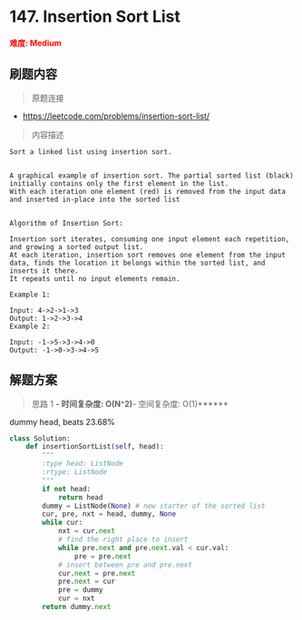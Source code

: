 # 147. Insertion Sort List

**<font color=red>难度: Medium</font>**

## 刷题内容

> 原题连接

* https://leetcode.com/problems/insertion-sort-list/

> 内容描述

```
Sort a linked list using insertion sort.


A graphical example of insertion sort. The partial sorted list (black) initially contains only the first element in the list.
With each iteration one element (red) is removed from the input data and inserted in-place into the sorted list
 

Algorithm of Insertion Sort:

Insertion sort iterates, consuming one input element each repetition, and growing a sorted output list.
At each iteration, insertion sort removes one element from the input data, finds the location it belongs within the sorted list, and inserts it there.
It repeats until no input elements remain.

Example 1:

Input: 4->2->1->3
Output: 1->2->3->4
Example 2:

Input: -1->5->3->4->0
Output: -1->0->3->4->5
```

## 解题方案

> 思路 1
******- 时间复杂度: O(N^2)******- 空间复杂度: O(1)******

dummy head, beats 23.68%

```python
class Solution:
    def insertionSortList(self, head):
        """
        :type head: ListNode
        :rtype: ListNode
        """
        if not head:
            return head
        dummy = ListNode(None) # new starter of the sorted list
        cur, pre, nxt = head, dummy, None
        while cur:
            nxt = cur.next
            # find the right place to insert
            while pre.next and pre.next.val < cur.val:
                pre = pre.next
            # insert between pre and pre.next
            cur.next = pre.next 
            pre.next = cur
            pre = dummy
            cur = nxt
        return dummy.next
```



































